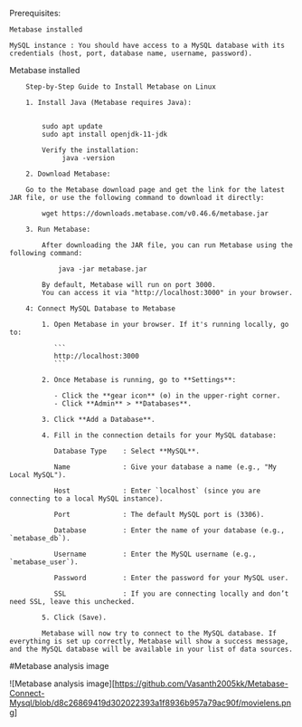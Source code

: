 Prerequisites:

    Metabase installed

    MySQL instance : You should have access to a MySQL database with its credentials (host, port, database name, username, password).


 Metabase installed
		
		Step-by-Step Guide to Install Metabase on Linux

		1. Install Java (Metabase requires Java):

			
			sudo apt update
			sudo apt install openjdk-11-jdk

			Verify the installation: 
				 java -version

		2. Download Metabase:
		
		Go to the Metabase download page and get the link for the latest JAR file, or use the following command to download it directly:

			wget https://downloads.metabase.com/v0.46.6/metabase.jar

		3. Run Metabase:

			After downloading the JAR file, you can run Metabase using the following command:

				java -jar metabase.jar

			By default, Metabase will run on port 3000. 
			You can access it via "http://localhost:3000" in your browser.

		4: Connect MySQL Database to Metabase

			1. Open Metabase in your browser. If it's running locally, go to:

			   ```
			   http://localhost:3000
			   ```

			2. Once Metabase is running, go to **Settings**:

			   - Click the **gear icon** (⚙️) in the upper-right corner.
			   - Click **Admin** > **Databases**.

			3. Click **Add a Database**.

			4. Fill in the connection details for your MySQL database:

			   Database Type	: Select **MySQL**.

			   Name				: Give your database a name (e.g., "My Local MySQL").
			   
			   Host				: Enter `localhost` (since you are connecting to a local MySQL instance).
			   
			   Port				: The default MySQL port is (3306).
			   
			   Database 		: Enter the name of your database (e.g., `metabase_db`).
			   
			   Username			: Enter the MySQL username (e.g., `metabase_user`).
			   
			   Password			: Enter the password for your MySQL user.
			   
			   SSL				: If you are connecting locally and don’t need SSL, leave this unchecked.

			5. Click (Save).

			Metabase will now try to connect to the MySQL database. If everything is set up correctly, Metabase will show a success message, and the MySQL database will be available in your list of data sources.

#Metabase analysis image

![Metabase analysis image][https://github.com/Vasanth2005kk/Metabase-Connect-Mysql/blob/d8c26869419d302022393a1f8936b957a79ac90f/movielens.png]